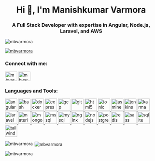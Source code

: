 <h1 align="center">Hi 👋, I'm Manishkumar Varmora</h1>
<h3 align="center">A Full Stack Developer with expertise in Angular, Node.js, Laravel, and AWS</h3>

<p align="left"> <img src="https://komarev.com/ghpvc/?username=mbvarmora&label=Profile%20views&color=0e75b6&style=flat" alt="mbvarmora" /> </p>

<p align="left"> <a href="https://github.com/ryo-ma/github-profile-trophy"><img src="https://github-profile-trophy.vercel.app/?username=mbvarmora" alt="mbvarmora" /></a> </p>

<h3 align="left">Connect with me:</h3>
<p align="left">
<a href="https://linkedin.com/in/mbvarmora" target="blank"><img align="center" src="https://content.linkedin.com/content/dam/me/business/en-us/amp/brand-site/v2/bg/LI-Bug.svg.original.svg" alt="mbvarmora" height="30" width="40" /></a>
<a href="https://skype.com/mbvarmora" target="blank"><img align="center" src="https://secure.skypeassets.com/content/dam/scom/legal/brand-guidelines/skype-icon.svg" alt="mbvarmora" height="30" width="40" /></a>
</p>

<h3 align="left">Languages and Tools:</h3>
<p align="left"> 
  <a href="https://angular.io" target="_blank" rel="noreferrer"> <img src="https://cdn.jsdelivr.net/gh/devicons/devicon/icons/angularjs/angularjs-original.svg" alt="angular" width="40" height="40"/> </a> 
  <a href="https://www.gnu.org/software/bash/" target="_blank" rel="noreferrer"> <img src="https://www.vectorlogo.zone/logos/gnu_bash/gnu_bash-icon.svg" alt="bash" width="40" height="40"/> </a> 
  <a href="https://www.docker.com/" target="_blank" rel="noreferrer"> <img src="https://cdn.jsdelivr.net/gh/devicons/devicon/icons/docker/docker-original-wordmark.svg" alt="docker" width="40" height="40"/> </a> 
  <a href="https://expressjs.com" target="_blank" rel="noreferrer"> <img src="https://cdn.jsdelivr.net/gh/devicons/devicon/icons/express/express-original-wordmark.svg" alt="express" width="40" height="40"/> </a> 
  <a href="https://cloud.google.com" target="_blank" rel="noreferrer"> <img src="https://www.vectorlogo.zone/logos/google_cloud/google_cloud-icon.svg" alt="gcp" width="40" height="40"/> </a> 
  <a href="https://git-scm.com/" target="_blank" rel="noreferrer"> <img src="https://www.vectorlogo.zone/logos/git-scm/git-scm-icon.svg" alt="git" width="40" height="40"/> </a> 
  <a href="https://www.w3.org/html/" target="_blank" rel="noreferrer"> <img src="https://cdn.jsdelivr.net/gh/devicons/devicon/icons/html5/html5-original.svg" alt="html5" width="40" height="40"/> </a>   <a href="https://ionicframework.com" target="_blank" rel="noreferrer"> <img src="https://upload.wikimedia.org/wikipedia/commons/d/d1/Ionic_Logo.svg" alt="ionic" width="40" height="40"/> </a> 
  <a href="https://jasmine.github.io/" target="_blank" rel="noreferrer"> <img src="https://www.vectorlogo.zone/logos/jasmine/jasmine-icon.svg" alt="jasmine" width="40" height="40"/> </a> 
  <a href="https://www.jenkins.io" target="_blank" rel="noreferrer"> <img src="https://www.vectorlogo.zone/logos/jenkins/jenkins-icon.svg" alt="jenkins" width="40" height="40"/> </a> 
  <a href="https://karma-runner.github.io/latest/index.html" target="_blank" rel="noreferrer"> <img src="https://cdn.jsdelivr.net/gh/devicons/devicon/icons/karma/karma-original.svg" alt="karma" width="40" height="40"/> </a> 
  <a href="https://laravel.com/" target="_blank" rel="noreferrer"> <img src="https://cdn.jsdelivr.net/gh/devicons/devicon/icons/laravel/laravel-plain-wordmark.svg" alt="laravel" width="40" height="40"/> </a>   
  <a href="https://materializecss.com/" target="_blank" rel="noreferrer"> <img src="https://cdn.jsdelivr.net/gh/devicons/devicon/icons/materialui/materialui-original.svg" alt="materialize" width="40" height="40"/> </a> 
  <a href="https://www.mongodb.com/" target="_blank" rel="noreferrer"> <img src="https://cdn.jsdelivr.net/gh/devicons/devicon/icons/mongodb/mongodb-original-wordmark.svg" alt="mongodb" width="40" height="40"/> </a> 
  <a href="https://www.microsoft.com/en-us/sql-server" target="_blank" rel="noreferrer"> <img src="https://www.svgrepo.com/show/303229/microsoft-sql-server-logo.svg" alt="mssql" width="40" height="40"/> </a> 
  <a href="https://www.mysql.com/" target="_blank" rel="noreferrer"> <img src="https://cdn.jsdelivr.net/gh/devicons/devicon/icons/mysql/mysql-original-wordmark.svg" alt="mysql" width="40" height="40"/> </a>     <a href="https://www.nginx.com" target="_blank" rel="noreferrer"> <img src="https://cdn.jsdelivr.net/gh/devicons/devicon/icons/nginx/nginx-original.svg" alt="nginx" width="40" height="40"/> </a> 
  <a href="https://nodejs.org" target="_blank" rel="noreferrer"> <img src="https://cdn.jsdelivr.net/gh/devicons/devicon/icons/nodejs/nodejs-original.svg" alt="nodejs" width="40" height="40"/> </a> 
  <a href="https://www.postgresql.org" target="_blank" rel="noreferrer"> <img src="https://cdn.jsdelivr.net/gh/devicons/devicon/icons/postgresql/postgresql-original-wordmark.svg" alt="postgresql" width="40" height="40"/> </a> 
  <a href="https://redis.io" target="_blank" rel="noreferrer"> <img src="https://cdn.jsdelivr.net/gh/devicons/devicon/icons/redis/redis-original-wordmark.svg" alt="redis" width="40" height="40"/> </a> 
  <a href="https://sass-lang.com" target="_blank" rel="noreferrer"> <img src="https://cdn.jsdelivr.net/gh/devicons/devicon/icons/sass/sass-original.svg" alt="sass" width="40" height="40"/> </a> 
  <a href="https://www.sqlite.org/" target="_blank" rel="noreferrer"> <img src="https://www.vectorlogo.zone/logos/sqlite/sqlite-icon.svg" alt="sqlite" width="40" height="40"/> </a> 
  <a href="https://tailwindcss.com/" target="_blank" rel="noreferrer"> <img src="https://www.vectorlogo.zone/logos/tailwindcss/tailwindcss-icon.svg" alt="tailwind" width="40" height="40"/> </a> 
  </p>

<p><img align="left" src="https://github-readme-stats.vercel.app/api/top-langs?username=mbvarmora&show_icons=true&locale=en&layout=compact" alt="mbvarmora" /></p>

<p>&nbsp;<img align="center" src="https://github-readme-stats.vercel.app/api?username=mbvarmora&show_icons=true&locale=en" alt="mbvarmora" /></p>

<p><img align="center" src="https://github-readme-streak-stats.herokuapp.com/?user=mbvarmora&" alt="mbvarmora" /></p>
